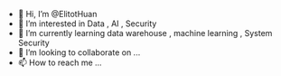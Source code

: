 - 👋 Hi, I’m @ElitotHuan
- 👀 I’m interested in Data , AI , Security
- 🌱 I’m currently learning data warehouse , machine learning , System Security
- 💞️ I’m looking to collaborate on ...
- 📫 How to reach me ...

<!---
ElitotHuan/ElitotHuan is a ✨ special ✨ repository because its `README.md` (this file) appears on your GitHub profile.
You can click the Preview link to take a look at your changes.
--->
